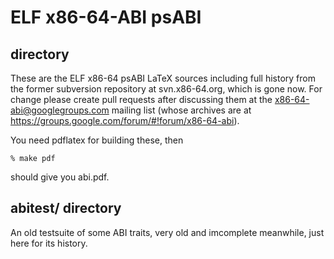 # ELF x86-64-ABI psABI

##  directory
These are the ELF x86-64 psABI LaTeX sources including
full history from the former subversion repository at svn.x86-64.org,
which is gone now.  For change please create pull requests after
discussing them at the x86-64-abi@googlegroups.com mailing list (whose
archives are at https://groups.google.com/forum/#!forum/x86-64-abi).

You need pdflatex for building these, then

    % make pdf

should give you abi.pdf.

## abitest/ directory
An old testsuite of some ABI traits, very old and imcomplete meanwhile,
just here for its history.
